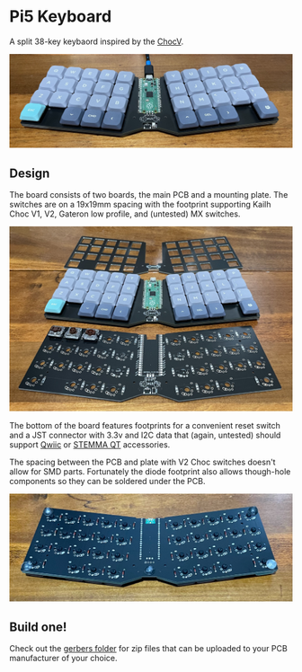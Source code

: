 # Pi5 Keyboard

A split 38-key keybaord inspired by the [ChocV](https://github.com/brickbots/chocV).

![Keyboard](Art/Pi5Keyboard.jpg)

## Design

The board consists of two boards, the main PCB and a mounting plate. The switches are on a 19x19mm spacing with the footprint supporting Kailh Choc V1, V2, Gateron low profile, and (untested) MX switches.

![Keyboard boards](Art/Pi5Keyboard-boards.jpg)

The bottom of the board features footprints for a convenient reset switch and a JST connector with 3.3v and I2C data that (again, untested) should support [Qwiic](https://www.sparkfun.com/qwiic) or [STEMMA QT](https://learn.adafruit.com/introducing-adafruit-stemma-qt/what-is-stemma-qt) accessories.

The spacing between the PCB and plate with V2 Choc switches doesn't allow for SMD parts. Fortunately the diode footprint also allows though-hole components so they can be soldered under the PCB.

![Keyboard back](Art/Pi5Keyboard-back.jpg)

## Build one!

Check out the [gerbers folder](Gerbers/) for zip files that can be uploaded to your PCB manufacturer of your choice.
